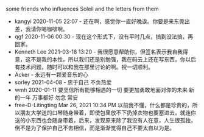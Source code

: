 some friends who influences Soleil and the letters from them

- kangyi 2020-11-05 22:07 - 还在啊，感觉你一直好晚诶。你要是来东莞出差，我请你喝咖啡啊。
- qgf 2020-11-06 00:30 - 现在这个形式下，没有平时几点，搞到没法搞，再回家。
- Kenneth Lee 2021-03-18 13:20 - 我很愿意帮助你，但签名表示我自我得意，这不是我的本性。所以我们还是别勉强，我在码云上还在写东西，你以后有技术问题，随时可以和我在那里讨论的啊。祝一切顺利。
- Acker - 永远有一颗爱音乐的心
- sorley 2021-04-08 - 忠于自己 不负热爱
- wmh 2020-01-11 要坚信所有能够相遇的一切 要更加勇敢地面对你的未来 新的一年 万事都好 勿念 常安
- free-D-Litingting Mar 26, 2021 10:34 PM
以前我不懂，什么都是珍贵的，所以朋友大学送的口琴随身带着，即使包里放不下扔掉衣物也要塞进去，就连你送的小东西也会随身带着，后来，发现原来除了我没有人在意，人生很孤独，倒不是为了保护自己不去相信，而是渐渐觉得自己不要太自以为是。
